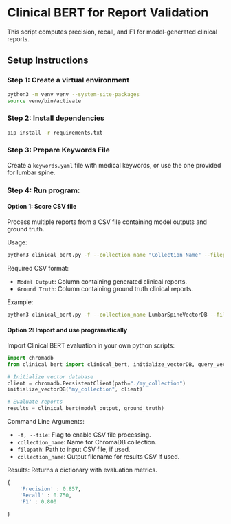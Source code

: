# Clinical BERT for Report Validation

This script computes precision, recall, and F1 for model-generated clinical reports.

## Setup Instructions
### Step 1: Create a virtual environment

```bash
python3 -m venv venv --system-site-packages
source venv/bin/activate
```
### Step 2: Install dependencies
```bash
pip install -r requirements.txt
```

### Step 3: Prepare Keywords File
Create a `keywords.yaml` file with medical keywords, or use the one provided for lumbar spine.

### Step 4: Run program:
#### Option 1: Score CSV file 
Process multiple reports from a CSV file containing model outputs and ground truth.

Usage:
```bash
python3 clinical_bert.py -f --collection_name "Collection Name" --filepath "path/to/your/file.csv" --filename "results.csv"
```
Required CSV format:
- `Model Output`: Column containing generated clinical reports.
- `Ground Truth`: Column containing ground truth clinical reports. 

Example:
```bash
python3 clinical_bert.py -f --collection_name LumbarSpineVectorDB --filepath Sample_Reports.csv --filename ClinicalBertResults.csv 
```
#### Option 2: Import and use programatically
Import Clinical BERT evaluation in your own python scripts:
```python
import chromadb
from clinical bert import clinical_bert, initialize_vectorDB, query_vectorDB

# Initialize vector database
client = chromadb.PersistentClient(path="./my_collection")
initialize_vectorDB("my_collection", client)

# Evaluate reports
results = clinical_bert(model_output, ground_truth)
```

Command Line Arguments:
- `-f, --file`: Flag to enable CSV file processing.
- `collection_name`: Name for ChromaDB collection.
- `filepath`: Path to input CSV file, if used. 
- `collection_name`: Output filename for results CSV if used. 

Results:
Returns a dictionary with evaluation metrics.
```python
{
    'Precision' : 0.857,
    'Recall' : 0.750,
    'F1' : 0.800

}
```
